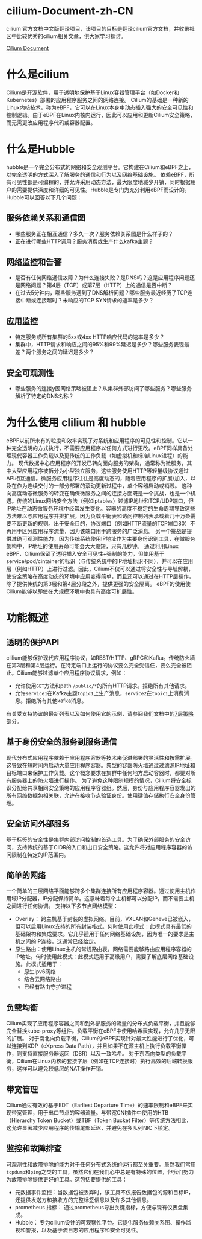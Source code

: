 # cilium-Document-zh-CN
cilium 官方文档中文版翻译项目，该项目的目标是翻译cilium官方文档，并收录社区中比较优秀的cilium相关文章，供大家学习探讨。

[Cilium Document](https://docs.cilium.io/en/stable/)

# 什么是cilium
Cilium是开源软件，用于透明地保护基于Linux容器管理平台（如Docker和Kubernetes）部署的应用程序服务之间的网络连接。
Cilium的基础是一种新的Linux内核技术，称为eBPF，它可以在Linux本身中动态插入强大的安全可见性和控制逻辑。由于eBPF在Linux内核内运行，因此可以应用和更新Cilium安全策略，而无需更改应用程序代码或容器配置。
# 什么是Hubble
hubble是一个完全分布式的网络和安全观测平台。它构建在Cilium和eBPF之上，以完全透明的方式深入了解服务的通信和行为以及网络基础设施。
依赖eBPF，所有可见性都是可编程的，并允许采用动态方法，最大限度地减少开销，同时根据用户的需要提供深度和详细的可见性。Hubble是专门为充分利用eBPF而设计的。
Hubble可以回答以下几个问题：
## 服务依赖关系和通信图

- 哪些服务正在相互通信？多久一次？服务依赖关系图是什么样子的？
- 正在进行哪些HTTP调用？服务消费或生产什么kafka主题？
## 网络监控和告警

- 是否有任何网络通信故障？为什么连接失败？是DNS吗？这是应用程序问题还是网络问题？第4层（TCP）或第7层（HTTP）上的通信是否中断？
- 在过去5分钟内，哪些服务遇到了DNS解析问题？哪些服务最近经历了TCP连接中断或连接超时？未响应的TCP SYN请求的速率是多少？

## 应用监控

- 特定服务或所有集群的5xx或4xx HTTP响应代码的速率是多少？
- 集群中，HTTP请求和响应之间的95%和99%延迟是多少？哪些服务表现最差？两个服务之间的延迟是多少？
## 安全可观测性

- 哪些服务的连接y因网络策略被阻止？从集群外部访问了哪些服务？哪些服务解析了特定的DNS名称？

# 为什么使用 clilium 和 hubble
eBPF以前所未有的粒度和效率实现了对系统和应用程序的可见性和控制。它以一种完全透明的方式执行，不需要应用程序以任何方式进行更改。eBPF同样具备处理现代容器工作负载以及更传统的工作负载（如虚拟机和标准Linux进程）的能力。
现代数据中心应用程序的开发已转向面向服务的架构，通常称为微服务，其中大型应用程序被拆分为小型独立服务，这些服务使用HTTP等轻量级协议通过API相互通信。微服务应用程序往往是高度动态的，随着应用程序的扩展/加入，以及在作为连续交付的一部分部署的滚动更新过程中，单个容器启动或销毁。
这种向高度动态微服务的转变在确保微服务之间的连接方面既是一个挑战，也是一个机遇。传统的Linux网络安全方法（例如iptables）过滤IP地址和TCP/UDP端口，但IP地址在动态微服务环境中经常发生变化。容器的高度不稳定的生命周期导致这些方法难以与应用程序并排扩展，因为负载平衡表和访问控制列表承载着几十万条需要不断更新的规则。出于安全目的，协议端口（例如HTTP流量的TCP端口80）不再用于区分应用程序流量，因为该端口用于跨服务的广泛消息。
另一个挑战是提供准确可观测性能力，因为传统系统使用IP地址作为主要身份识别工具，在微服务架构中，IP地址的使用寿命可能会大大缩短，只有几秒钟。
通过利用Linux eBPF，Cilium保留了透明插入安全可见性+强制的能力，但使用基于service/pod/cintainer的标识（与传统系统中的IP地址标识不同），并可以在应用层（例如HTTP）上进行过滤。因此，Cilium不仅可以通过将安全性与寻址解耦，使安全策略在高度动态的环境中应用变得简单，而且还可以通过在HTTP层操作，除了提供传统的第3层和第4层分段之外，提供更强的安全隔离。
eBPF的使用使Cilium能够以即使在大规模环境中也具有高度可扩展性。
# 功能概述
## 透明的保护API
clilium能够保护现代应用程序协议，如REST/HTTP、gRPC和Kafka。传统防火墙在第3层和第4层运行。在特定端口上运行的协议要么完全受信任，要么完全被阻止。Cilium能够过滤单个应用程序协议请求，例如：

- 允许使用`GET`方法和path `/public/*`的所有HTTP请求。拒绝所有其他请求。
- 允许`service1`在Kafka主题`topic1`上生产消息，`service2`在`topic1`上消费消息。拒绝所有其他kafka消息。

有关受支持协议的最新列表以及如何使用它的示例，请参阅我们文档中的[7层策略](http://docs.cilium.io/en/stable/policy/#layer-7)部分。
## 基于身份安全的服务到服务通信
现代分布式应用程序依赖于应用程序容器等技术来促进部署的灵活性和按需扩展。这导致在短时间内启动大量应用程序容器。典型的容器防火墙通过过滤源IP地址和目标端口来保护工作负载。这个概念要求在集群中任何地方启动容器时，都要对所有服务器上的防火墙进行操作。
为了避免这种限制规模的情况，Cilium将安全标识分配给共享相同安全策略的应用程序容器组。然后，身份与应用程序容器发出的所有网络数据包相关联，允许在接收节点验证身份。使用键值存储执行安全身份管理。
## 安全访问外部服务
基于标签的安全性是集群内部访问控制的首选工具。为了确保外部服务的安全访问，支持传统的基于CIDR的入口和出口安全策略。这允许将对应用程序容器的访问限制在特定的IP范围内。
## 简单的网络
一个简单的三层网络平面能够跨多个集群连接所有应用程序容器。通过使用主机作用域IP分配器，IP分配保持简单。这意味着每个主机都可以分配IP，而不需要主机之间进行任何协调。
支持以下多节点网络模型：

- Overlay： 跨主机基于封装的虚拟网络。目前，VXLAN和Geneve已被嵌入，但可以启用Linux支持的所有封装格式。何时使用此模式：此模式具有最低的基础架构和集成要求。它几乎适用于任何网络基础设施，因为唯一的要求是主机之间的IP连接，这通常已经给定。
- 原生路由：使用Linux主机的常规路由表。网络需要能够路由应用程序容器的IP地址。何时使用此模式：此模式适用于高级用户，需要了解底层网络基础设施。此模式适用于：
   - 原生ipv6网络
   - 结合云网络路由
   - 已经有路由守护进程
## 负载均衡
Cilium实现了应用程序容器之间和到外部服务的流量的分布式负载平衡，并且能够完全替换kube-proxy等组件。负载平衡在eBPF中使用哈希表实现，允许几乎无限的扩展。
对于南北向负载平衡，Cilium的eBPF实现针对最大性能进行了优化，可以连接到XDP（eXpress Data Path），并且如果不在源主机上执行负载平衡操作，则支持直接服务器返回（DSR）以及一致哈希。
对于东西向类型的负载平衡，Cilium在Linux内核的套接字层（例如在TCP连接时）执行高效的后端转换服务，这样可以避免较低层的NAT操作开销。
## 带宽管理
Cilium通过有效的基于EDT（Earliest Departure Time）的速率限制和eBPF来实现带宽管理，用于出口节点的容器流量。与带宽CNI插件中使用的HTB（Hierarchy Token Bucket）或TBF（Token Bucket Filter）等传统方法相比，这允许显著减少应用程序的传输尾部延迟，并避免在多队列NIC下锁定。
## 监控和故障排查
可观测性和故障排除的能力对于任何分布式系统的运行都至关重要。虽然我们常用`tcpdump`和`ping`之类的工具，虽然它们在我们心中总是有特殊的位置，但我们努力为故障排除提供更好的工具。这包括要提供的工具：

- 元数据事件监控：当数据包被丢弃时，该工具不仅报告数据包的源和目标IP，还提供发送方和接收方的完整标签信息以及许多其他信息。
- prometheus 指标： 通过prometheus导出关键指标，方便与现有仪表盘集成。
- Hubble： 专为cilium设计的可观察性平台。它提供服务依赖关系图、操作监视和警报，以及基于流日志的应用程序和安全可见性。
